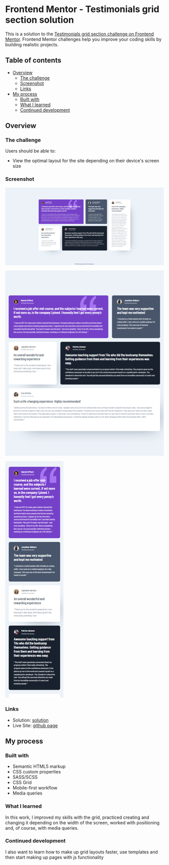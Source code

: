 # Frontend Mentor - Testimonials grid section solution

This is a solution to the [Testimonials grid section challenge on Frontend Mentor](https://www.frontendmentor.io/challenges/testimonials-grid-section-Nnw6J7Un7). Frontend Mentor challenges help you improve your coding skills by building realistic projects.

## Table of contents

-   [Overview](#overview)
    -   [The challenge](#the-challenge)
    -   [Screenshot](#screenshot)
    -   [Links](#links)
-   [My process](#my-process)
    -   [Built with](#built-with)
    -   [What I learned](#what-i-learned)
    -   [Continued development](#continued-development)

## Overview

### The challenge

Users should be able to:

-   View the optimal layout for the site depending on their device's screen size

### Screenshot

!['Desktop large'](./assets/img/desktop-large.png)

!['Desktop medium'](./assets/img/desktop-medium.png)

!['Mobile'](./assets/img/mobile.png)

### Links

-   Solution: [solution](https://www.frontendmentor.io/challenges/testimonials-grid-section-Nnw6J7Un7)
-   Live Site: [github page](https://petrakoow.github.io/FrontendMentorTestimonialsGrid/)

## My process

### Built with

-   Semantic HTML5 markup
-   CSS custom properties
-   SASS/SCSS
-   CSS Grid
-   Mobile-first workflow
-   Media queries

### What I learned

In this work, I improved my skills with the grid, practiced creating and changing it depending on the width of the screen, worked with positioning and, of course, with media queries.

### Continued development

I also want to learn how to make up grid layouts faster, use templates and then start making up pages with js functionality
